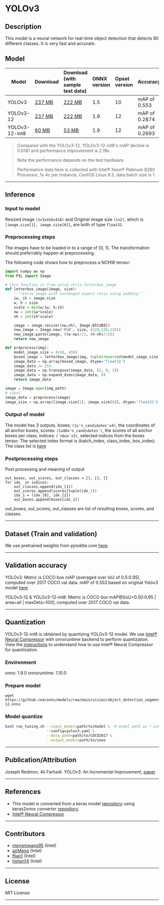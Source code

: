 <!--- SPDX-License-Identifier: MIT -->

# YOLOv3

## Description
This model is a neural network for real-time object detection that detects 80 different classes. It is very fast and accurate.

## Model

|Model        |Download  |Download (with sample test data)|ONNX version|Opset version|Accuracy |
|-------------|:--------------|:--------------|:--------------|:--------------|:--------------|
|YOLOv3       |[237 MB](model/yolov3-10.onnx) |[222 MB](model/yolov3-10.tar.gz)|1.5 |10 |mAP of 0.553 |
|YOLOv3-12    |[237 MB](model/yolov3-12.onnx) |[222 MB](model/yolov3-12.tar.gz)|1.9 |12 |mAP of 0.2874 |
|YOLOv3-12-int8 |[60 MB](model/yolov3-12-int8.onnx) |[53 MB](model/yolov3-12-int8.tar.gz)|1.9 |12 |mAP of 0.2693 |
> Compared with the YOLOv3-12, YOLOv3-12-int8's mAP decline is 0.0181 and performance improvement is 2.19x.
>
> Note the performance depends on the test hardware. 
> 
> Performance data here is collected with Intel® Xeon® Platinum 8280 Processor, 1s 4c per instance, CentOS Linux 8.3, data batch size is 1.


<hr>

## Inference

### Input to model
Resized image `(1x3x416x416)` and Original image size `(1x2)`, which is `[image.size[1], image.size[0]]`, are both of type `float32`.

### Preprocessing steps
The images have to be loaded in to a range of [0, 1]. The transformation should preferrably happen at preprocessing.

The following code shows how to preprocess a NCHW tensor:

```python
import numpy as np
from PIL import Image

# this function is from yolo3.utils.letterbox_image
def letterbox_image(image, size):
    '''resize image with unchanged aspect ratio using padding'''
    iw, ih = image.size
    w, h = size
    scale = min(w/iw, h/ih)
    nw = int(iw*scale)
    nh = int(ih*scale)

    image = image.resize((nw,nh), Image.BICUBIC)
    new_image = Image.new('RGB', size, (128,128,128))
    new_image.paste(image, ((w-nw)//2, (h-nh)//2))
    return new_image

def preprocess(img):
    model_image_size = (416, 416)
    boxed_image = letterbox_image(img, tuple(reversed(model_image_size)))
    image_data = np.array(boxed_image, dtype='float32')
    image_data /= 255.
    image_data = np.transpose(image_data, [2, 0, 1])
    image_data = np.expand_dims(image_data, 0)
    return image_data

image = Image.open(img_path)
# input
image_data = preprocess(image)
image_size = np.array([image.size[1], image.size[0]], dtype='float32').reshape(1, 2)
```

### Output of model
The model has 3 outputs.
boxes: `(1x'n_candidates'x4)`, the coordinates of all anchor boxes,
scores: `(1x80x'n_candidates')`, the scores of all anchor boxes per class,
indices: `('nbox'x3)`, selected indices from the boxes tensor. The selected index format is (batch_index, class_index, box_index). The class list is [here](https://github.com/qqwweee/keras-yolo3/blob/master/model_data/coco_classes.txt)

### Postprocessing steps
Post processing and meaning of output
```
out_boxes, out_scores, out_classes = [], [], []
for idx_ in indices:
    out_classes.append(idx_[1])
    out_scores.append(scores[tuple(idx_)])
    idx_1 = (idx_[0], idx_[2])
    out_boxes.append(boxes[idx_1])
```
out_boxes, out_scores, out_classes are list of resulting boxes, scores, and classes.
<hr>

## Dataset (Train and validation)
We use pretrained weights from pjreddie.com [here](https://pjreddie.com/media/files/yolov3.weights).
<hr>

## Validation accuracy
YOLOv3:
Metric is COCO box mAP (averaged over IoU of 0.5:0.95), computed over 2017 COCO val data.
mAP of 0.553 based on original Yolov3 model [here](https://pjreddie.com/darknet/yolo/)

YOLOv3-12 & YOLOv3-12-int8:
Metric is COCO box mAP@[IoU=0.50:0.95 | area=all | maxDets=100], computed over 2017 COCO val data.
<hr>

## Quantization
YOLOv3-12-int8 is obtained by quantizing YOLOv3-12 model. We use [Intel® Neural Compressor](https://github.com/intel/neural-compressor) with onnxruntime backend to perform quantization. View the [instructions](https://github.com/intel/neural-compressor/blob/master/examples/onnxrt/object_detection/onnx_model_zoo/yolov3/quantization/ptq/README.md) to understand how to use Intel® Neural Compressor for quantization.

### Environment
onnx: 1.9.0 
onnxruntime: 1.10.0

### Prepare model
```shell
wget https://github.com/onnx/models/raw/main/vision/object_detection_segmentation/yolov3/model/yolov3-12.onnx
```

### Model quantize
```bash
bash run_tuning.sh --input_model=path/to/model \  # model path as *.onnx
                   --config=yolov3.yaml \
                   --data_path=path/to/COCO2017 \
                   --output_model=path/to/save
```
<hr>

## Publication/Attribution
Joseph Redmon, Ali Farhadi. YOLOv3: An Incremental Improvement, [paper](https://pjreddie.com/media/files/papers/YOLOv3.pdf)

<hr>

## References
* This model is converted from a keras model [repository](https://github.com/qqwweee/keras-yolo3) using keras2onnx converter [repository](https://github.com/onnx/keras-onnx).
* [Intel® Neural Compressor](https://github.com/intel/neural-compressor)
<hr>

## Contributors
* [mengniwang95](https://github.com/mengniwang95) (Intel)
* [airMeng](https://github.com/airMeng) (Intel)
* [ftian1](https://github.com/ftian1) (Intel)
* [hshen14](https://github.com/hshen14) (Intel)
<hr>

## License
MIT License
<hr>
